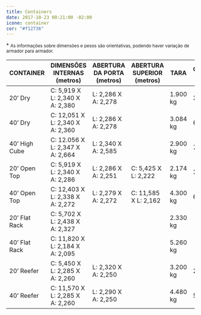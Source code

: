```yaml
---
title: Containers
date: 2017-10-23 00:21:00 -02:00
icone: container
cor: "#f12736"
---
```


 \* <small>As informações sobre dimensões e pesos são orientativas, podendo haver variação de armador para armador.</small>

<table data-text="sm">
    <thead>
        <tr>
            <th>CONTAINER</th>
            <th>DIMENSÕES INTERNAS (metros)</th>
            <th>ABERTURA DA PORTA (metros)</th>
            <th>ABERTURA SUPERIOR (metros)</th>
            <th>TARA</th>
            <th>CAPACIDADE DE VOLUME</th>
            <th>CAPACIDADE DE PESO</th>
        </tr>
    </thead>
    <tbody>
        <tr>
            <td>20’ Dry</td>
            <td>C: 5,919 X L: 2,340 X A: 2,380</td>
            <td>L: 2,286 X A: 2,278</td>
            <td>&nbsp;</td>
            <td>1.900 kg</td>
            <td>33,0 m&sup3;</td>
            <td>22.100 kg</td>
        </tr>
        <tr>
            <td>40’ Dry</td>
            <td>C: 12,051 X L: 2,340 X A: 2,360</td>
            <td>L: 2,286 X A: 2,278</td>
            <td>&nbsp;</td>
            <td>3.084 kg</td>
            <td>67,3 m&sup3;</td>
            <td>27.397 kg</td>
        </tr>
        <tr>
            <td>40’ High Cube</td>
            <td>C: 12.056 X L: 2,347 X A: 2,664</td>
            <td>L: 2,340 X A: 2,585</td>
            <td>&nbsp;</td>
            <td>2.900 kg</td>
            <td>76,0 m&sup3;</td>
            <td>29.600 kg</td>
        </tr>
        <tr>
            <td>20’ Open Top</td>
            <td>C: 5,919 X L: 2,340 X A: 2,286</td>
            <td>L: 2,286 X A: 2,251</td>
            <td>C: 5,425 X L: 2,222</td>
            <td>2.174 kg</td>
            <td>31,6 m&sup3;</td>
            <td>21.826 kg</td>
        </tr>
        <tr>
            <td>40’ Open Top</td>
            <td>C: 12,403 X L: 2,338 X A: 2,272</td>
            <td>L: 2,279 X A: 2,272</td>
            <td>C: 11,585 X L: 2,162</td>
            <td>4.300 kg</td>
            <td>64,0 m&sup3;</td>
            <td>25.181 kg</td>
        </tr>
        <tr>
            <td>20’ Flat Rack</td>
            <td>C: 5,702 X L: 2,438 X A: 2,327</td>
            <td>&nbsp;</td>
            <td>&nbsp;</td>
            <td>2.330 kg</td>
            <td>&nbsp;</td>
            <td>28.390 kg</td>
        </tr>
        <tr>
            <td>40’ Flat Rack</td>
            <td>C: 11,820 X L: 2,184 X A: 2,095</td>
            <td>&nbsp;</td>
            <td>&nbsp;</td>
            <td>5.260 kg</td>
            <td>&nbsp;</td>
            <td>25.220 kg</td>
        </tr>
        <tr>
            <td>20’ Reefer</td>
            <td>C: 5,450 X L: 2,285 X A: 2,260</td>
            <td>L: 2,320 X A: 2,250</td>
            <td>&nbsp;</td>
            <td>3.200 kg</td>
            <td>28,1 m&sup3;</td>
            <td>21.800 kg</td>
        </tr>
        <tr>
            <td>40’ Reefer</td>
            <td>C: 11,570 X L: 2,285 X A: 2,260</td>
            <td>L: 2,290 X A: 2,250</td>
            <td>&nbsp;</td>
            <td>4.480 kg</td>
            <td>59,7 m&sup3;</td>
            <td>26.000 kg</td>
        </tr>
    </tbody>
</table>
